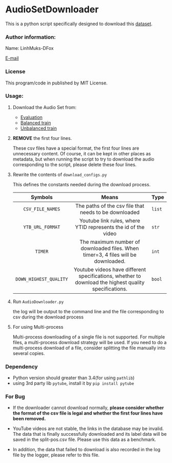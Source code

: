 # AudioSetDownloader

This is a python script specifically designed to download this [dataset](https://research.google.com/audioset/).

### Author information:

Name: LinhMuks-DFox

[E-mail](muxxum65536@gmail.com)

### License

This program/code in published by MIT License.

### Usage:

1. Download the Audio Set from:
    * [Evaluation](http://storage.googleapis.com/us_audioset/youtube_corpus/v1/csv/eval_segments.csv)
    * [Balanced train](http://storage.googleapis.com/us_audioset/youtube_corpus/v1/csv/balanced_train_segments.csv)
    * [Unbalanced train](http://storage.googleapis.com/us_audioset/youtube_corpus/v1/csv/unbalanced_train_segments.csv)

2. **REMOVE** the first four lines.

    These csv files have a special format, the first four lines are unnecessary content. Of course, it can be kept in other places as metadata, but when running the script to try to download the audio corresponding to the script, please delete these four lines.

3. Rewrite the contents of `download_configs.py`

    This defines the constants needed during the download process.

    |        Symbols         |                            Means                             | Type   |
    | :--------------------: | :----------------------------------------------------------: | ------ |
    |    `CSV_FILE_NAMES`    |    The paths of the csv file that needs to be downloaded     | `list` |
    |    `YTB_URL_FORMAT`    | Youtube link rules, where YTID represents the id of the video | `str`  |
    |        `TIMER`         | The maximum number of downloaded files. When timer=3, 4 files will be downloaded. | `int`  |
    | `DOWN_HIGHEST_QUALITY` | Youtube videos have different specifications, whether to download the highest quality specifications. | `bool` |

4. Run `AudioDownloader.py`

    the log will be output to the command line and the file corresponding to csv during the download process

5. For using Multi-process

    Multi-process downloading of a single file is not supported. For multiple files, a multi-process download strategy will be used. If you need to do a multi-process download of a file, consider splitting the file manually into several copies.

### Dependency

* Python version should greater than 3.4(for using `pathlib`)
* using 3rd party lib `pytube`, install it by `pip install pytube`

### For Bug

* If the downloader cannot download normally, **please consider whether the format of the csv file is legal and whether the first four lines have been removed.**

* YouTube videos are not stable, the links in the database may be invalid. The data that is finally successfully downloaded and its label data will be saved in the split-pos.csv file. Please use this data as a benchmark.

* In addition, the data that failed to download is also recorded in the log file by the logger, please refer to this file.
